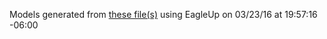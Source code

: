 Models generated from [these file(s)](https://raw.github.com/sparkfun/LilyPixel/913aabc2d89a90963525f5817ab42902e4ee49c3/Hardware/LilyPixel.brd) using EagleUp on 03/23/16 at 19:57:16 -06:00
